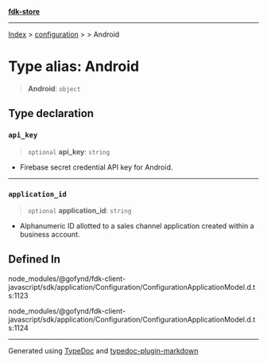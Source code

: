 [**fdk-store**](../../../README.md)
***

[Index](../../../API.md) > [configuration](../../README.md) > [<internal>](../README.md) > Android

# Type alias: Android

> **Android**: `object`

## Type declaration

### `api_key`

> `optional` **api\_key**: `string`

- Firebase secret credential API key for Android.

***

### `application_id`

> `optional` **application\_id**: `string`

- Alphanumeric ID allotted to a sales
channel application created within a business account.

## Defined In

node\_modules/@gofynd/fdk-client-javascript/sdk/application/Configuration/ConfigurationApplicationModel.d.ts:1123

node\_modules/@gofynd/fdk-client-javascript/sdk/application/Configuration/ConfigurationApplicationModel.d.ts:1124

***
Generated using [TypeDoc](https://typedoc.org/) and [typedoc-plugin-markdown](https://www.npmjs.com/package/typedoc-plugin-markdown)
